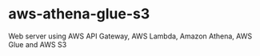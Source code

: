 # aws-athena-glue-s3
Web server using AWS API Gateway, AWS Lambda, Amazon Athena, AWS Glue and AWS S3
